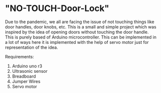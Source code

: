 # "NO-TOUCH-Door-Lock"
Due to the pandemic, we all are facing the issue of not touching things like door handles, door knobs, etc. This is a small and simple project which was inspired by the idea of opening doors without touching the door handle. 
This is purely based of Arduino microcontroller. This can be implemented in a lot of ways here it is implemented with the help of servo motor just for representation of the idea.


Requirements:
1. Arduino uno r3 
2. Ultrasonic sensor 
3. Breadboard
4. Jumper Wires 
5. Servo motor 

